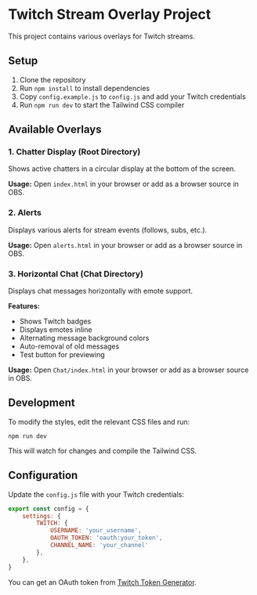 # Twitch Stream Overlay Project

This project contains various overlays for Twitch streams.

## Setup

1. Clone the repository
2. Run `npm install` to install dependencies
3. Copy `config.example.js` to `config.js` and add your Twitch credentials
4. Run `npm run dev` to start the Tailwind CSS compiler

## Available Overlays

### 1. Chatter Display (Root Directory)
Shows active chatters in a circular display at the bottom of the screen.

**Usage:**
Open `index.html` in your browser or add as a browser source in OBS.

### 2. Alerts
Displays various alerts for stream events (follows, subs, etc.).

**Usage:**
Open `alerts.html` in your browser or add as a browser source in OBS.

### 3. Horizontal Chat (Chat Directory)
Displays chat messages horizontally with emote support.

**Features:**
- Shows Twitch badges
- Displays emotes inline
- Alternating message background colors
- Auto-removal of old messages
- Test button for previewing

**Usage:**
Open `Chat/index.html` in your browser or add as a browser source in OBS.

## Development

To modify the styles, edit the relevant CSS files and run:

```
npm run dev
```

This will watch for changes and compile the Tailwind CSS.

## Configuration

Update the `config.js` file with your Twitch credentials:

```javascript
export const config = {
    settings: {
        TWITCH: {
            USERNAME: 'your_username',
            OAUTH_TOKEN: 'oauth:your_token',
            CHANNEL_NAME: 'your_channel'
        },
    },
}
```

You can get an OAuth token from [Twitch Token Generator](https://twitchapps.com/tmi/). 